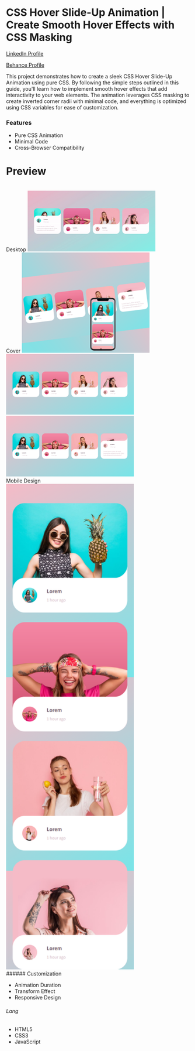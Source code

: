 # CSS Hover Slide-Up Animation | Create Smooth Hover Effects with CSS Masking

<a href="https://www.linkedin.com/in/dharmendraverma95/" target="_blank">LinkedIn Profile </a>

<a href="https://www.behance.net/dhirukumar" target="_blank">Behance Profile </a>

This project demonstrates how to create a sleek CSS Hover Slide-Up Animation using pure CSS. By following the simple steps outlined in this guide, you'll learn how to implement smooth hover effects that add interactivity to your web elements. The animation leverages CSS masking to create inverted corner radii with minimal code, and everything is optimized using CSS variables for ease of customization.



### Features
<ul>
  <li>Pure CSS Animation</li>
  <li>Minimal Code</li>
  <li>Cross-Browser Compatibility</li>
</ul>

# Preview

<br />
<span>Desktop</span>
<a href="https://www.behance.net/gallery/215828915/CSS-Hover-Slide-Up-Animation" target="_blank">
<img style="width:350px;" src="./card_hover_effect.gif" alt="" /></a>
<br />
<span>Cover</span>
<a href="https://www.behance.net/gallery/215828915/CSS-Hover-Slide-Up-Animation" target="_blank">
<img style="width:350px;" src="./cover.png" alt="" /></a>
<br />
<a href="https://www.behance.net/gallery/215828915/CSS-Hover-Slide-Up-Animation" target="_blank">
<img style="width:350px;" src="./card_hover_effect.png" alt="" /></a>
<br />
<a href="https://www.behance.net/gallery/215828915/CSS-Hover-Slide-Up-Animation" target="_blank">
<img style="width:350px;" src="./card_hover_effecth_hover.png" alt="" /></a>
<br />
<span>Mobile Design</span>
<br />
<a href="https://www.behance.net/gallery/215828915/CSS-Hover-Slide-Up-Animation" target="_blank">
<img style="width:350px;" src="./screencapture-127-0-0-1-57607-2025-01-01-13_43_02.png" alt="" /></a>
<br />
###### Customization
<ul>
  <li>Animation Duration</li>
  <li>Transform Effect</li>
  <li>Responsive Design</li>
</ul>


###### Lang
<ul>
  <li>HTML5</li>
  <li>CSS3</li>
  <li>JavaScript</li>
</ul>


